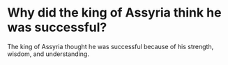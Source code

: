 # Why did the king of Assyria think he was successful?

The king of Assyria thought he was successful because of his strength, wisdom, and understanding.
